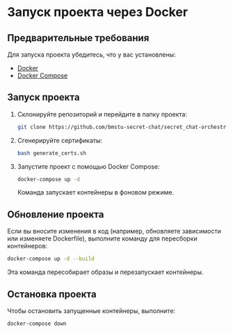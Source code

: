 # Запуск проекта через Docker

## Предварительные требования
Для запуска проекта убедитесь, что у вас установлены:
- [Docker](https://www.docker.com/get-started)
- [Docker Compose](https://docs.docker.com/compose/install/)

## Запуск проекта
1. Склонируйте репозиторий и перейдите в папку проекта:
   ```bash
   git clone https://github.com/bmstu-secret-chat/secret_chat-orchestrator.git && cd secret_chat-orchestrator/
   ```
   
2. Сгенерируйте сертификаты:
   ```bash
   bash generate_certs.sh
   ``` 

3. Запустите проект с помощью Docker Compose:
   ```bash
   docker-compose up -d
   ```
   Команда запускает контейнеры в фоновом режиме.

## Обновление проекта
Если вы вносите изменения в код (например, обновляете зависимости или изменяете Dockerfile), выполните команду для пересборки контейнеров:
   ```bash
   docker-compose up -d --build
   ```
Эта команда пересобирает образы и перезапускает контейнеры.

## Остановка проекта
Чтобы остановить запущенные контейнеры, выполните:
   ```bash
   docker-compose down
   ```
